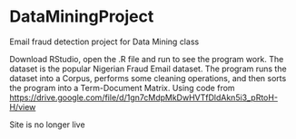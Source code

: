 # DataMiningProject
Email fraud detection project for Data Mining class

Download RStudio, open the .R file and run to see the program work.
  The dataset is the popular Nigerian Fraud Email dataset. 
  The program runs the dataset into a Corpus, performs some cleaning operations,
  and then sorts the program into a Term-Document Matrix.
  Using code from https://drive.google.com/file/d/1gn7cMdpMkDwHVTfDldAkn5i3_pRtoH-H/view


Site is no longer live

